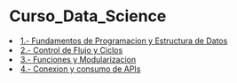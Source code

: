 # Curso_Data_Science
<li><a href="https://github.com/rorrocas/Curso_Data_Science/tree/main/I%20Fundamentos%20de%20Programacion%20y%20Estructura%20de%20Datos"> 1.- Fundamentos de Programacion y Estructura de Datos </li>
<li><a href="https://github.com/rorrocas/Curso_Data_Science/tree/main/II%20Control%20de%20Flujo%20y%20Ciclos"> 2.- Control de Flujo y Ciclos</li>
<li><a href="https://github.com/rorrocas/Curso_Data_Science/tree/main/III%20Funciones%20y%20Modularizacion"> 3.- Funciones y Modularizacion</li>
<li><a href="https://github.com/rorrocas/Curso_Data_Science/tree/main/IV%20Conexion%20y%20consumo%20de%20APIs"> 4.- Conexion y consumo de APIs</li>
